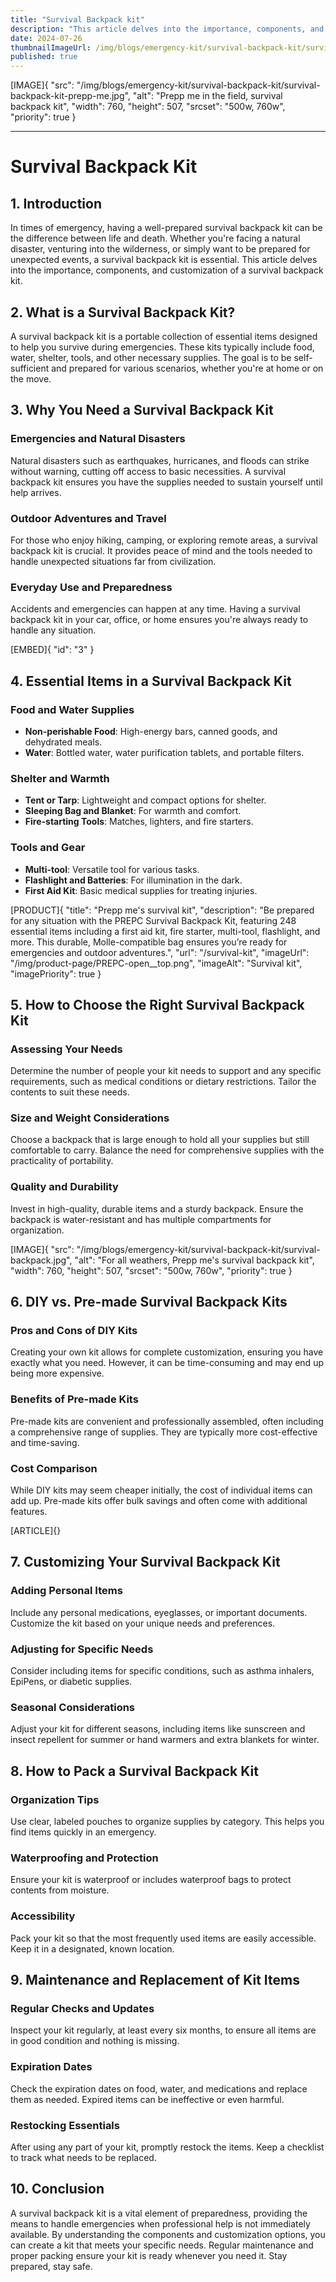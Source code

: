 ```yaml
---
title: "Survival Backpack kit"
description: "This article delves into the importance, components, and customization of a survival backpack kit."
date: 2024-07-26
thumbnailImageUrl: /img/blogs/emergency-kit/survival-backpack-kit/survival-backpack-kit-prepp-me.jpg
published: true
---
```


[IMAGE]{ "src": "/img/blogs/emergency-kit/survival-backpack-kit/survival-backpack-kit-prepp-me.jpg", "alt": "Prepp me in the field, survival backpack kit", "width": 760, "height": 507, "srcset": "500w, 760w", "priority": true }

---

# Survival Backpack Kit

## 1. Introduction
In times of emergency, having a well-prepared survival backpack kit can be the difference between life and death. Whether you're facing a natural disaster, venturing into the wilderness, or simply want to be prepared for unexpected events, a survival backpack kit is essential. This article delves into the importance, components, and customization of a survival backpack kit.


## 2. What is a Survival Backpack Kit?
A survival backpack kit is a portable collection of essential items designed to help you survive during emergencies. These kits typically include food, water, shelter, tools, and other necessary supplies. The goal is to be self-sufficient and prepared for various scenarios, whether you're at home or on the move.

## 3. Why You Need a Survival Backpack Kit
### Emergencies and Natural Disasters
Natural disasters such as earthquakes, hurricanes, and floods can strike without warning, cutting off access to basic necessities. A survival backpack kit ensures you have the supplies needed to sustain yourself until help arrives.

### Outdoor Adventures and Travel
For those who enjoy hiking, camping, or exploring remote areas, a survival backpack kit is crucial. It provides peace of mind and the tools needed to handle unexpected situations far from civilization.

### Everyday Use and Preparedness
Accidents and emergencies can happen at any time. Having a survival backpack kit in your car, office, or home ensures you're always ready to handle any situation.

[EMBED]{ "id": "3" }


## 4. Essential Items in a Survival Backpack Kit
### Food and Water Supplies
- **Non-perishable Food**: High-energy bars, canned goods, and dehydrated meals.
- **Water**: Bottled water, water purification tablets, and portable filters.

### Shelter and Warmth
- **Tent or Tarp**: Lightweight and compact options for shelter.
- **Sleeping Bag and Blanket**: For warmth and comfort.
- **Fire-starting Tools**: Matches, lighters, and fire starters.

### Tools and Gear
- **Multi-tool**: Versatile tool for various tasks.
- **Flashlight and Batteries**: For illumination in the dark.
- **First Aid Kit**: Basic medical supplies for treating injuries.

[PRODUCT]{ "title": "Prepp me's survival kit", "description": "Be prepared for any situation with the PREPC Survival Backpack Kit, featuring 248 essential items including a first aid kit, fire starter, multi-tool, flashlight, and more. This durable, Molle-compatible bag ensures you’re ready for emergencies and outdoor adventures.", "url": "/survival-kit", "imageUrl": "/img/product-page/PREPC-open__top.png", "imageAlt": "Survival kit", "imagePriority": true }

## 5. How to Choose the Right Survival Backpack Kit
### Assessing Your Needs
Determine the number of people your kit needs to support and any specific requirements, such as medical conditions or dietary restrictions. Tailor the contents to suit these needs.

### Size and Weight Considerations
Choose a backpack that is large enough to hold all your supplies but still comfortable to carry. Balance the need for comprehensive supplies with the practicality of portability.

### Quality and Durability
Invest in high-quality, durable items and a sturdy backpack. Ensure the backpack is water-resistant and has multiple compartments for organization.

[IMAGE]{ "src": "/img/blogs/emergency-kit/survival-backpack-kit/survival-backpack.jpg", "alt": "For all weathers, Prepp me's survival backpack kit", "width": 760, "height": 507, "srcset": "500w, 760w", "priority": true }

## 6. DIY vs. Pre-made Survival Backpack Kits
### Pros and Cons of DIY Kits
Creating your own kit allows for complete customization, ensuring you have exactly what you need. However, it can be time-consuming and may end up being more expensive.

### Benefits of Pre-made Kits
Pre-made kits are convenient and professionally assembled, often including a comprehensive range of supplies. They are typically more cost-effective and time-saving.

### Cost Comparison
While DIY kits may seem cheaper initially, the cost of individual items can add up. Pre-made kits offer bulk savings and often come with additional features.

[ARTICLE]{}

## 7. Customizing Your Survival Backpack Kit
### Adding Personal Items
Include any personal medications, eyeglasses, or important documents. Customize the kit based on your unique needs and preferences.

### Adjusting for Specific Needs
Consider including items for specific conditions, such as asthma inhalers, EpiPens, or diabetic supplies.

### Seasonal Considerations
Adjust your kit for different seasons, including items like sunscreen and insect repellent for summer or hand warmers and extra blankets for winter.

## 8. How to Pack a Survival Backpack Kit
### Organization Tips
Use clear, labeled pouches to organize supplies by category. This helps you find items quickly in an emergency.

### Waterproofing and Protection
Ensure your kit is waterproof or includes waterproof bags to protect contents from moisture.

### Accessibility
Pack your kit so that the most frequently used items are easily accessible. Keep it in a designated, known location.

## 9. Maintenance and Replacement of Kit Items
### Regular Checks and Updates
Inspect your kit regularly, at least every six months, to ensure all items are in good condition and nothing is missing.

### Expiration Dates
Check the expiration dates on food, water, and medications and replace them as needed. Expired items can be ineffective or even harmful.

### Restocking Essentials
After using any part of your kit, promptly restock the items. Keep a checklist to track what needs to be replaced.

## 10. Conclusion
A survival backpack kit is a vital element of preparedness, providing the means to handle emergencies when professional help is not immediately available. By understanding the components and customization options, you can create a kit that meets your specific needs. Regular maintenance and proper packing ensure your kit is ready whenever you need it. Stay prepared, stay safe.
